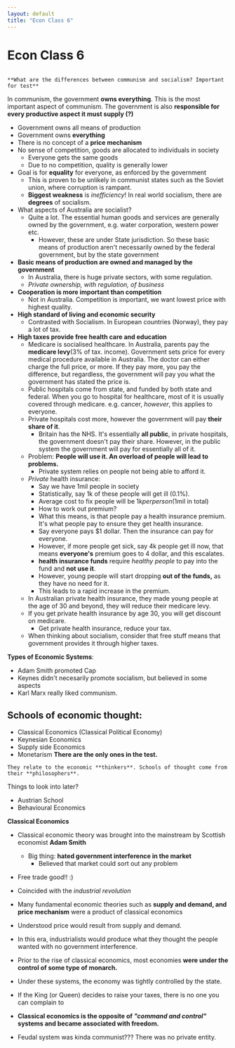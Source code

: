 ```yaml
---
layout: default
title: "Econ Class 6"
---
```

# Econ Class 6
```ad-important

**What are the differences between communism and socialism? Important for test**
```
In communism, the government **owns everything**. This is the most important aspect of communism. The government is also **responsible for every productive aspect it must supply (?)**
- Government owns all means of production
- Government owns **everything**
- There is no concept of a **price mechanism**
- No sense of competition, goods are allocated to individuals in society
	- Everyone gets the same goods
	- Due to no competition, quality is generally lower
- Goal is for **equality** for everyone, as enforced by the government
	- This is proven to be unlikely in communist states such as the Soviet union, where corruption is rampant.
	- **Biggest weakness** is *inefficiency*!
In real world socialism, there are **degrees** of socialism.
- What aspects of Australia are socialist? 
	- Quite a lot. The essential human goods and services are generally owned by the government, e.g. water corporation, western power etc.
		- However, these are under State jurisdiction. So these basic means of production aren't necessarily owned by the federal government, but by the state government
- **Basic means of production are owned and managed by the government**
	- In Australia, there is huge private sectors, with some regulation.
	- *Private ownership, with regulation, of business*
- **Cooperation is more important than competition**
	- Not in Australia. Competition is important, we want lowest price with highest quality.
- **High standard of living and economic security**
	- Contrasted with Socialism. In European countries (Norway), they pay a lot of tax. 
- **High taxes provide free health care and education**
	- Medicare is socialised healthcare. In Australia, parents pay the **medicare levy**(3% of tax. income). Government sets price for every medical procedure available in Australia. The doctor can either charge the full price, or more. If they pay more, you pay the difference, but regardless, the government will pay you what the government has stated the price is.
	- Public hospitals come from state, and funded by both state and federal. When you go to hospital for healthcare, most of it is usually covered through medicare. e.g. cancer, *however*, this applies to everyone.
	- Private hospitals cost more, however the government will pay **their share of it**. 
		- Britain has the NHS. It's essentially **all public**, in private hospitals, the government doesn't pay their share. However, in the public system the government will pay for essentially all of it.
	- Problem: **People will use it. An overload of people will lead to problems.**
		- Private system relies on people not being able to afford it.
	- *Private* health insurance: 
		- Say we have 1mil people in society
		- Statistically, say 1k of these people will get ill (0.1%). 
		- Average cost to fix people will be $1k per person ($1mil in total)
		- How to work out premium?
		- What this means, is that people pay a health insurance premium. It's what people pay to ensure they get health insurance.
		- Say everyone pays $1 dollar. Then the insurance can pay for everyone.
		- However, if more people get sick, say 4k people get ill now, that means **everyone's** premium goes to 4 dollar, and this escalates.
		- **health insurance funds** require *healthy people* to pay into the fund and **not use it**.
		- However, young people will start dropping **out of the funds,** as they have no need for it.
		- This leads to a rapid increase in the premium. 
	- In Australian private health insurance, they made young people at the age of 30 and beyond, they will reduce their medicare levy. 
	- If you get private health insurance by age 30, you will get discount on medicare.
		- Get private health insurance, reduce your tax.
	- When thinking about socialism, consider that free stuff means that government provides it through higher taxes.

**Types of Economic Systems**:
- Adam Smith promoted Cap
- Keynes didn't necesarily promote socialism, but believed in some aspects
- Karl Marx really liked communism.

## Schools of economic thought:
- Classical Economics (Classical Political Economy)
- Keynesian Economics
- Supply side Economics
- Monetarism
**There are the only ones in the test.**
```ad-info
They relate to the economic **thinkers**. Schools of thought come from their **philosophers**.

```
Things to look into later?
- Austrian School
- Behavioural Economics

**Classical Economics**
- Classical economic theory was brought into the mainstream by Scottish economist **Adam Smith**
	- Big thing: **hated government interference in the market**
		- Believed that market could sort out any problem
- Free trade good!! :)
- Coincided with the *industrial revolution*
- Many fundamental economic theories such as **supply and demand, and price mechanism** were a product of classical economics
- Understood price would result from supply and demand.
- In this era, industrialists would produce what they thought the people wanted with no government interference.

- Prior to the rise of classical economics, most economies **were under the control of some type of monarch.**
- Under these systems, the economy was tightly controlled by the state.
- If the King (or Queen) decides to raise your taxes, there is no one you can complain to
- **Classical economics is the opposite of *"command and control"* systems and became associated with freedom.**
- Feudal system was kinda communist??? There was no private entity.


